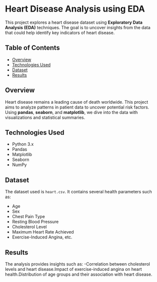 # Heart Disease Analysis using EDA

This project explores a heart disease dataset using **Exploratory Data Analysis (EDA)** techniques. The goal is to uncover insights from the data that could help identify key indicators of heart disease.

## Table of Contents
- [Overview](#overview)
- [Technologies Used](#technologies-used)
- [Dataset](#dataset)
- [Results](#results)

## Overview
Heart disease remains a leading cause of death worldwide. This project aims to analyze patterns in patient data to uncover potential risk factors. Using **pandas**, **seaborn**, and **matplotlib**, we dive into the data with visualizations and statistical summaries.

## Technologies Used
- Python 3.x
- Pandas
- Matplotlib
- Seaborn
- NumPy

## Dataset
The dataset used is `heart.csv`. It contains several health parameters such as:
- Age
- Sex
- Chest Pain Type
- Resting Blood Pressure
- Cholesterol Level
- Maximum Heart Rate Achieved
- Exercise-Induced Angina, etc.

## Results

The analysis provides insights such as:
-Correlation between cholesterol levels and heart disease.Impact of exercise-induced angina on heart health.Distribution of age groups and their association with heart disease.
